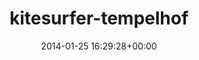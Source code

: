 ---
title:		"kitesurfer-tempelhof"
type:		"photos"
mediatype:		"upload"
location:		"TBC"
date:		"2014-01-25 16:29:28+00:00"
album:		"experimental"
filename:		"kitesurfer-tempelhof.md"
series:		""
cl_public_id:		"experimental/kitesurfer-tempelhof"
cl_version:		1497004563
format:		"tiff"
bytes:		6575408
width:		2560
height:		1440
colours:
- "#A7B8BF"
- "#8B919B"
- "#D2C4BA"
- "#AEB1B9"
- "#867973"
- "#91989E"
- "#836855"
- "#D3A683"
- "#37373F"
- "#232B37"
- "#BFBBBE"
- "#79644C"
- "#443E3B"
exposure_mode:		"Auto"
program:		"Program AE"
aperture:		"8.0"
focal_length:		"160.0 mm"
iso:		"100"
shutter_speed:		"1/400"
metering:		"Multi-segment"
flash:		"Off, Did not fire"
white_balance:		"Custom"
colour_temp:		"4900"
has_crop:		"true"
orientation:		"Horizontal (normal)"
camera_model:		"NIKON D800"
lens_info:		"70-200mm f/2.8"
artist:		"No artist info"
x_resolution:		"300"
y_resolution:		"300"
---